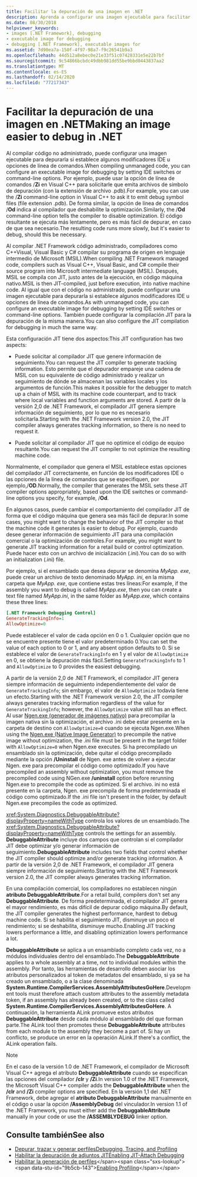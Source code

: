 ```yaml
---
title: Facilitar la depuración de una imagen en .NET
description: Aprenda a configurar una imagen ejecutable para facilitar la depuración mediante conmutadores IDE y opciones de línea de comandos.
ms.date: 08/30/2018
helpviewer_keywords:
- images [.NET Framework], debugging
- executable image for debugging
- debugging [.NET Framework], executable images for
ms.assetid: 7d90ea7a-150f-4f97-98a7-f9c26541b9a3
ms.openlocfilehash: 44d512a8ebec0e21e33f51c07428331e5e22b7bf
ms.sourcegitcommit: 9c54866bcbdc49dbb981dd55be9bbd0443837aa2
ms.translationtype: MT
ms.contentlocale: es-ES
ms.lasthandoff: 02/14/2020
ms.locfileid: "77217343"
---
```

# <a name="making-an-image-easier-to-debug-in-net"></a><span data-ttu-id="9b5cb-103">Facilitar la depuración de una imagen en .NET</span><span class="sxs-lookup"><span data-stu-id="9b5cb-103">Making an image easier to debug in .NET</span></span>

<span data-ttu-id="9b5cb-104">Al compilar código no administrado, puede configurar una imagen ejecutable para depurarla si establece algunos modificadores IDE u opciones de línea de comandos.</span><span class="sxs-lookup"><span data-stu-id="9b5cb-104">When compiling unmanaged code, you can configure an executable image for debugging by setting IDE switches or command-line options.</span></span> <span data-ttu-id="9b5cb-105">Por ejemplo, puede usar la opción de línea de comandos /**Zi** en Visual C++ para solicitarle que emita archivos de símbolo de depuración (con la extensión de archivo .pdb).</span><span class="sxs-lookup"><span data-stu-id="9b5cb-105">For example, you can use the /**Zi** command-line option in Visual C++ to ask it to emit debug symbol files (file extension .pdb).</span></span> <span data-ttu-id="9b5cb-106">De forma similar, la opción de línea de comandos /**Od** indica al compilador que deshabilite la optimización.</span><span class="sxs-lookup"><span data-stu-id="9b5cb-106">Similarly, the /**Od** command-line option tells the compiler to disable optimization.</span></span> <span data-ttu-id="9b5cb-107">El código resultante se ejecuta más lentamente, pero es más fácil de depurar, en caso de que sea necesario.</span><span class="sxs-lookup"><span data-stu-id="9b5cb-107">The resulting code runs more slowly, but it's easier to debug, should this be necessary.</span></span>

<span data-ttu-id="9b5cb-108">Al compilar .NET Framework código administrado, compiladores como C++Visual, Visual Basic y C# compilar su programa de origen en lenguaje intermedio de Microsoft (MSIL).</span><span class="sxs-lookup"><span data-stu-id="9b5cb-108">When compiling .NET Framework managed code, compilers such as Visual C++, Visual Basic, and C# compile their source program into Microsoft intermediate language (MSIL).</span></span> <span data-ttu-id="9b5cb-109">Después, MSIL se compila con JIT, justo antes de la ejecución, en código máquina nativo.</span><span class="sxs-lookup"><span data-stu-id="9b5cb-109">MSIL is then JIT-compiled, just before execution, into native machine code.</span></span> <span data-ttu-id="9b5cb-110">Al igual que con el código no administrado, puede configurar una imagen ejecutable para depurarla si establece algunos modificadores IDE u opciones de línea de comandos.</span><span class="sxs-lookup"><span data-stu-id="9b5cb-110">As with unmanaged code, you can configure an executable image for debugging by setting IDE switches or command-line options.</span></span> <span data-ttu-id="9b5cb-111">También puede configurar la compilación JIT para la depuración de la misma manera.</span><span class="sxs-lookup"><span data-stu-id="9b5cb-111">You can also configure the JIT compilation for debugging in much the same way.</span></span>

<span data-ttu-id="9b5cb-112">Esta configuración JIT tiene dos aspectos:</span><span class="sxs-lookup"><span data-stu-id="9b5cb-112">This JIT configuration has two aspects:</span></span>

- <span data-ttu-id="9b5cb-113">Puede solicitar al compilador JIT que genere información de seguimiento.</span><span class="sxs-lookup"><span data-stu-id="9b5cb-113">You can request the JIT compiler to generate tracking information.</span></span> <span data-ttu-id="9b5cb-114">Esto permite que el depurador empareje una cadena de MSIL con su equivalente de código administrado y realizar un seguimiento de dónde se almacenan las variables locales y los argumentos de función.</span><span class="sxs-lookup"><span data-stu-id="9b5cb-114">This makes it possible for the debugger to match up a chain of MSIL with its machine code counterpart, and to track where local variables and function arguments are stored.</span></span> <span data-ttu-id="9b5cb-115">A partir de la versión 2,0 de .NET Framework, el compilador JIT genera siempre información de seguimiento, por lo que no es necesario solicitarla.</span><span class="sxs-lookup"><span data-stu-id="9b5cb-115">Starting with the .NET Framework version 2.0, the JIT compiler always generates tracking information, so there is no need to request it.</span></span>

- <span data-ttu-id="9b5cb-116">Puede solicitar al compilador JIT que no optimice el código de equipo resultante.</span><span class="sxs-lookup"><span data-stu-id="9b5cb-116">You can request the JIT compiler to not optimize the resulting machine code.</span></span>

<span data-ttu-id="9b5cb-117">Normalmente, el compilador que genera el MSIL establece estas opciones del compilador JIT correctamente, en función de los modificadores IDE o las opciones de la línea de comandos que se especifiquen, por ejemplo,/**OD**.</span><span class="sxs-lookup"><span data-stu-id="9b5cb-117">Normally, the compiler that generates the MSIL sets these JIT compiler options appropriately, based upon the IDE switches or command-line options you specify, for example, /**Od**.</span></span>

<span data-ttu-id="9b5cb-118">En algunos casos, puede cambiar el comportamiento del compilador JIT de forma que el código máquina que genera sea más fácil de depurar.</span><span class="sxs-lookup"><span data-stu-id="9b5cb-118">In some cases, you might want to change the behavior of the JIT compiler so that the machine code it generates is easier to debug.</span></span> <span data-ttu-id="9b5cb-119">Por ejemplo, cuando desee generar información de seguimiento JIT para una compilación comercial o la optimización de controles.</span><span class="sxs-lookup"><span data-stu-id="9b5cb-119">For example, you might want to generate JIT tracking information for a retail build or control optimization.</span></span> <span data-ttu-id="9b5cb-120">Puede hacer esto con un archivo de inicialización (.ini).</span><span class="sxs-lookup"><span data-stu-id="9b5cb-120">You can do so with an initialization (.ini) file.</span></span>

<span data-ttu-id="9b5cb-121">Por ejemplo, si el ensamblado que desea depurar se denomina *MyApp. exe*, puede crear un archivo de texto denominado *MyApp. ini*, en la misma carpeta que *MyApp. exe*, que contiene estas tres líneas:</span><span class="sxs-lookup"><span data-stu-id="9b5cb-121">For example, if the assembly you want to debug is called *MyApp.exe*, then you can create a text file named *MyApp.ini*, in the same folder as *MyApp.exe*, which contains these three lines:</span></span>

```ini
[.NET Framework Debugging Control]
GenerateTrackingInfo=1
AllowOptimize=0
```

<span data-ttu-id="9b5cb-122">Puede establecer el valor de cada opción en 0 o 1. Cualquier opción que no se encuentre presente tiene el valor predeterminado 0.</span><span class="sxs-lookup"><span data-stu-id="9b5cb-122">You can set the value of each option to 0 or 1, and any absent option defaults to 0.</span></span> <span data-ttu-id="9b5cb-123">Si se establece el valor de `GenerateTrackingInfo` en 1 y el valor de `AllowOptimize` en 0, se obtiene la depuración más fácil.</span><span class="sxs-lookup"><span data-stu-id="9b5cb-123">Setting `GenerateTrackingInfo` to 1 and `AllowOptimize` to 0 provides the easiest debugging.</span></span>

<span data-ttu-id="9b5cb-124">A partir de la versión 2,0 de .NET Framework, el compilador JIT genera siempre información de seguimiento independientemente del valor de `GenerateTrackingInfo`; sin embargo, el valor de `AllowOptimize` todavía tiene un efecto.</span><span class="sxs-lookup"><span data-stu-id="9b5cb-124">Starting with the .NET Framework version 2.0, the JIT compiler always generates tracking information regardless of the value for `GenerateTrackingInfo`; however, the `AllowOptimize` value still has an effect.</span></span> <span data-ttu-id="9b5cb-125">Al usar [Ngen.exe (generador de imágenes nativo)](../tools/ngen-exe-native-image-generator.md) para precompilar la imagen nativa sin la optimización, el archivo .ini debe estar presente en la carpeta de destino con `AllowOptimize=0` cuando se ejecuta Ngen.exe.</span><span class="sxs-lookup"><span data-stu-id="9b5cb-125">When using the [Ngen.exe (Native Image Generator)](../tools/ngen-exe-native-image-generator.md) to precompile the native image without optimization, the .ini file must be present in the target folder with `AllowOptimize=0` when Ngen.exe executes.</span></span> <span data-ttu-id="9b5cb-126">Si ha precompilado un ensamblado sin la optimización, debe quitar el código precompilado mediante la opción **/Uninstall** de Ngen. exe antes de volver a ejecutar Ngen. exe para precompilar el código como optimizado.</span><span class="sxs-lookup"><span data-stu-id="9b5cb-126">If you have precompiled an assembly without optimization, you must remove the precompiled code using NGen.exe **/uninstall** option before rerunning Ngen.exe to precompile the code as optimized.</span></span> <span data-ttu-id="9b5cb-127">Si el archivo. ini no está presente en la carpeta, Ngen. exe precompila de forma predeterminada el código como optimizado.</span><span class="sxs-lookup"><span data-stu-id="9b5cb-127">If the .ini file isn't present in the folder, by default Ngen.exe precompiles the code as optimized.</span></span>

<span data-ttu-id="9b5cb-128"><xref:System.Diagnostics.DebuggableAttribute?displayProperty=nameWithType> controla los valores de un ensamblado.</span><span class="sxs-lookup"><span data-stu-id="9b5cb-128">The <xref:System.Diagnostics.DebuggableAttribute?displayProperty=nameWithType> controls the settings for an assembly.</span></span> <span data-ttu-id="9b5cb-129">**DebuggableAttribute** incluye dos campos que controlan si el compilador JIT debe optimizar y/o generar información de seguimiento.</span><span class="sxs-lookup"><span data-stu-id="9b5cb-129">**DebuggableAttribute** includes two fields that control whether the JIT compiler should optimize and/or generate tracking information.</span></span> <span data-ttu-id="9b5cb-130">A partir de la versión 2,0 de .NET Framework, el compilador JIT genera siempre información de seguimiento.</span><span class="sxs-lookup"><span data-stu-id="9b5cb-130">Starting with the .NET Framework version 2.0, the JIT compiler always generates tracking information.</span></span>

<span data-ttu-id="9b5cb-131">En una compilación comercial, los compiladores no establecen ningún **atributo DebuggableAttribute**.</span><span class="sxs-lookup"><span data-stu-id="9b5cb-131">For a retail build, compilers don't set any **DebuggableAttribute**.</span></span> <span data-ttu-id="9b5cb-132">De forma predeterminada, el compilador JIT genera el mayor rendimiento, es más difícil de depurar código máquina.</span><span class="sxs-lookup"><span data-stu-id="9b5cb-132">By default, the JIT compiler generates the highest performance, hardest to debug machine code.</span></span> <span data-ttu-id="9b5cb-133">Si se habilita el seguimiento JIT, disminuye un poco el rendimiento; si se deshabilita, disminuye mucho.</span><span class="sxs-lookup"><span data-stu-id="9b5cb-133">Enabling JIT tracking lowers performance a little, and disabling optimization lowers performance a lot.</span></span>

<span data-ttu-id="9b5cb-134">**DebuggableAttribute** se aplica a un ensamblado completo cada vez, no a módulos individuales dentro del ensamblado.</span><span class="sxs-lookup"><span data-stu-id="9b5cb-134">The **DebuggableAttribute** applies to a whole assembly at a time, not to individual modules within the assembly.</span></span> <span data-ttu-id="9b5cb-135">Por tanto, las herramientas de desarrollo deben asociar los atributos personalizados al token de metadatos del ensamblado, si ya se ha creado un ensamblado, o a la clase denominada **System.Runtime.CompilerServices.AssemblyAttributesGoHere**.</span><span class="sxs-lookup"><span data-stu-id="9b5cb-135">Development tools must therefore attach custom attributes to the assembly metadata token, if an assembly has already been created, or to the class called **System.Runtime.CompilerServices.AssemblyAttributesGoHere**.</span></span> <span data-ttu-id="9b5cb-136">A continuación, la herramienta ALink promueve estos atributos **DebuggableAttribute** desde cada módulo al ensamblado del que forman parte.</span><span class="sxs-lookup"><span data-stu-id="9b5cb-136">The ALink tool then promotes these **DebuggableAttribute** attributes from each module to the assembly they become a part of.</span></span> <span data-ttu-id="9b5cb-137">Si hay un conflicto, se produce un error en la operación ALink.</span><span class="sxs-lookup"><span data-stu-id="9b5cb-137">If there's a conflict, the ALink operation fails.</span></span>

> [!NOTE]
> <span data-ttu-id="9b5cb-138">En el caso de la versión 1.0 de .NET Framework, el compilador de Microsoft Visual C++ agrega el atributo **DebuggableAttribute** cuando se especifican las opciones del compilador **/clr** y **/Zi**.</span><span class="sxs-lookup"><span data-stu-id="9b5cb-138">In version 1.0 of the .NET Framework, the Microsoft Visual C++ compiler adds the **DebuggableAttribute** when the **/clr** and **/Zi** compiler options are specified.</span></span> <span data-ttu-id="9b5cb-139">En la versión 1,1 del .NET Framework, debe agregar el **atributo DebuggableAttribute** manualmente en el código o usar la opción **/AssemblyDebug** del vinculador.</span><span class="sxs-lookup"><span data-stu-id="9b5cb-139">In version 1.1 of the .NET Framework, you must either add the **DebuggableAttribute** manually in your code or use the **/ASSEMBLYDEBUG** linker option.</span></span>

## <a name="see-also"></a><span data-ttu-id="9b5cb-140">Consulte también</span><span class="sxs-lookup"><span data-stu-id="9b5cb-140">See also</span></span>

- [<span data-ttu-id="9b5cb-141">Depurar, trazar y generar perfiles</span><span class="sxs-lookup"><span data-stu-id="9b5cb-141">Debugging, Tracing, and Profiling</span></span>](index.md)
- [<span data-ttu-id="9b5cb-142">Habilitar la depuración de adjuntos JIT</span><span class="sxs-lookup"><span data-stu-id="9b5cb-142">Enabling JIT-Attach Debugging</span></span>](enabling-jit-attach-debugging.md)
- <span data-ttu-id="9b5cb-143">[Habilitar la generación de perfiles](https://docs.microsoft.com/previous-versions/dotnet/netframework-4.0/s5ec0es1(v=vs.100))</span><span class="sxs-lookup"><span data-stu-id="9b5cb-143">[Enabling Profiling](https://docs.microsoft.com/previous-versions/dotnet/netframework-4.0/s5ec0es1(v=vs.100))</span></span>
